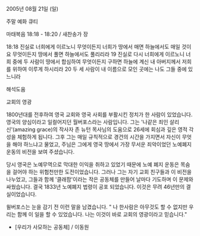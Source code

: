 2005년 08월 21일 (일)

주말 예화 큐티



마태복음 18:18 - 18:20 / 새찬송가  장

18:18 진실로 너희에게 이르노니 무엇이든지 너희가 땅에서 매면 하늘에서도 매일 것이요 무엇이든지 땅에서 풀면 하늘에서도 풀리리라 19 진실로 다시 너희에게 이르노니 너희 중에 두 사람이 땅에서 합심하여 무엇이든지 구하면 하늘에 계신 내 아버지께서 저희를 위하여 이루게 하시리라 20 두 세 사람이 내 이름으로 모인 곳에는 나도 그들 중에 있느니라

해석도움





교회의 영광

1800년대를 전후하여 영국 교회와 영국 사회를 부활시킨 정치가 한 사람이 있었습니다. 
영국의 양심이라고 일컬어지던 월버포스라는 사람입니다. 그는 '나같은 죄인 살리신'(amazing grace)의 작사자 존 뉴턴 목사님의 도움으로 26세에 회심과 깊은 영적 각성을 체험하게 됩니다. 
그후 그는 매일 규칙적으로 경건의 시간을 가지면서 자신이 무엇을 해야 하느냐고 물었고, 주님은 그에게 영국 땅에서 가장 무서운 죄악이었던 노예폐지 운동의 비전을 보여 주셨습니다. 

당시 영국은 노예무역으로 막대한 이익을 취하고 있었기 때문에 노예 폐지 운동은 목숨을 걸어야 하는 위험천만한 도전이었습니다. 그러나 그는 자기 교회 친구들과 이 비전을 나누었고, 그들과 함께 '클래팜'이라는 작은 공동체를 만들어 날마다 기도하며 이 문제와 싸웠습니다. 
결국 1833년 노예폐지 법령이 공포 되었습니다. 이것은 무려 46년만의 결실이었습니다. 

윌버포스는 눈을 감기 전 이런 말을 남겼습니다. 
" 나 한사람은 아무것도 할 수 없지만 우리는 함께 이 일을 할 수 있었습니다. 나는 이것이 바로 교회의 영광이라고 믿습니다."

- [우리가 사모하는 공동체] / 이동원